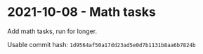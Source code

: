 # 2021-10-08 - Math tasks

Add math tasks, run for longer.

Usable commit hash: `1d9564af50a17dd23ad5e0d7b1131b8aa6b7824b`

